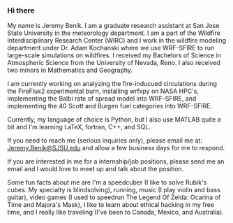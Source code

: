 ### Hi there

My name is Jeremy Benik. I am a graduate research assistant at San Jose State University in the meteorology department. I am a part of the Wildfire Interdisciplinary Research Center (WIRC) and I work in the wildfire modeling department under Dr. Adam Kochanski where we use WRF-SFIRE to run large-scale simulations on wildfires. I received my Bachelors of Science in Atmospheric Science from the University of Nevada, Reno. I also received two minors in Mathematics and Geography. 

I am currently working on analyzing the fire-inducued circulations during the FireFlux2 experimental burn, installing wrfxpy on NASA HPC's, implementing the Balbi rate of spread model into WRF-SFIRE, and implementing the 40 Scott and Burgen fuel categories into WRF-SFIRE. 

Currently, my language of choice is Python, but I also use MATLAB quite a bit and I'm learning LaTeX, fortran, C++, and SQL. 

If you need to reach me (serious inquiries only), please email me at: Jeremy.Benik@SJSU.edu and allow a few business days for me to respond. 

If you are interested in me for a internship/job positions, please send me an email and I would love to meet up and talk about the position. 

Some fun facts about me are I'm a speedcuber (I like to solve Rubik's cubes. My specialty is blindsolving), running, music (I play violin and bass guitar), video games (I used to speedrun The Legend Of Zelda: Ocarina of Time and Majora's Mask), I like to learn about ethical hacking in my free time, and I really like traveling (I've been to Canada, Mexico, and Australia). 

<!--
**Jeremy-Benik/Jeremy-Benik** is a ✨ _special_ ✨ repository because its `README.md` (this file) appears on your GitHub profile.

Here are some ideas to get you started:

- 🔭 I’m currently working on ...
- 🌱 I’m currently learning ...
- 👯 I’m looking to collaborate on ...
- 🤔 I’m looking for help with ...
- 💬 Ask me about ...
- 📫 How to reach me: ...
- 😄 Pronouns: ...
- ⚡ Fun fact: ...
-->
